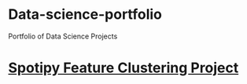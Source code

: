 # Data-science-portfolio
Portfolio of Data Science Projects

# [Spotipy Feature Clustering Project](https://github.com/vpagador/spotipy-data-project)
